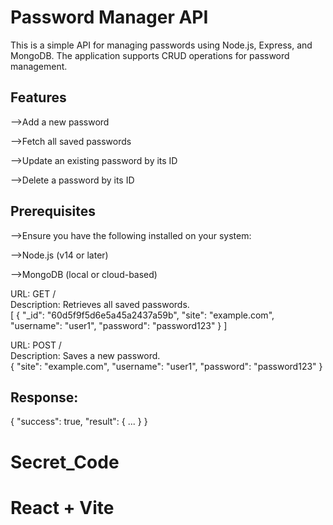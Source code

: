 <h1>Password Manager API</h1>

This is a simple API for managing passwords using Node.js, Express, and MongoDB. The application supports CRUD operations for password management.

<h2>Features</h2>

-->Add a new password

-->Fetch all saved passwords

-->Update an existing password by its ID

-->Delete a password by its ID

<h2> Prerequisites</h2>

-->Ensure you have the following installed on your system:

-->Node.js (v14 or later)

-->MongoDB (local or cloud-based)


URL: GET /<br>
Description: Retrieves all saved passwords.<br>
[
  {
    "_id": "60d5f9f5d6e5a45a2437a59b",
    "site": "example.com",
    "username": "user1",
    "password": "password123"
  }
]

URL: POST / <br>
Description: Saves a new password.<br>
{
  "site": "example.com",
  "username": "user1",
  "password": "password123"
}
<h2>Response:</h2>
{
  "success": true,
  "result": { ... }
}










# Secret_Code
# React + Vite
